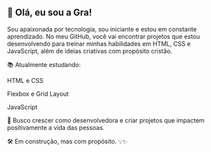 ## 👋 Olá, eu sou a Gra!
Sou apaixonada por tecnologia, sou iniciante e estou em constante aprendizado. No meu GitHub, você vai encontrar projetos que estou desenvolvendo para treinar minhas habilidades em HTML, CSS e JavaScript, além de ideias criativas com propósito cristão.

📚 Atualmente estudando:

HTML e CSS

Flexbox e Grid Layout

JavaScript 

🚀 Busco crescer como desenvolvedora e criar projetos que impactem positivamente a vida das pessoas.

🛠️ Em construção, mas com propósito. 💡✨

<!--
**GracielenGarbine/GracielenGarbine** is a ✨ _special_ ✨ repository because its `README.md` (this file) appears on your GitHub profile.

Here are some ideas to get you started:

- 🔭 I’m currently working on ...
- 🌱 I’m currently learning ...
- 👯 I’m looking to collaborate on ...
- 🤔 I’m looking for help with ...
- 💬 Ask me about ...
- 📫 How to reach me: ...
- 😄 Pronouns: ...
- ⚡ Fun fact: ...
-->

